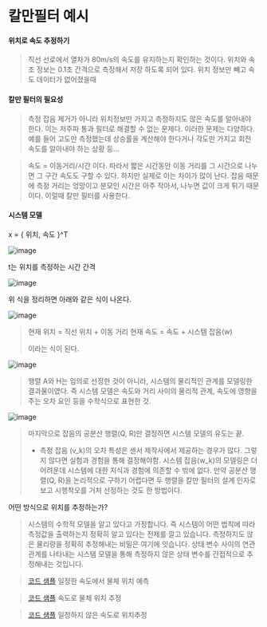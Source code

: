 # 칼만필터 예시

#### 위치로 속도 추정하기

> 직선 선로에서 열차가 80m/s의 속도를 유지하는지 확인하는 것이다. 위치와 속조 정보는 0.1초 간격으로 측정해서 저장 하도록 되어 있다.
> 위치 정보만 빼고 속도 데이터가 없어졌을때

#### 칼만 필터의 필요성

> 측정 잡음 제거가 아니라 위치정보만 가지고 측정하지도 않은 속도를 알아내야 한다. 이는 저주파 통과 필터로 해결할 수 없는 문제다.
> 이러한 문제는 다양하다. 예를 들어 고도만 측정했는데 상승률을 계산해야 한다거나 각도만 가지고 회전 속도를 알아내야 하는 상황 등...

> 속도 = 이동거리/시간 이다. 따라서 짧은 시간동안 이동 거리를 그 시간으로 나누면 그 구간 속도도 구할 수 있다. 하지만 실제로 이는 차이가 많이 난다. 잡음 때문에 측정 거리는 엉망이고 분모인 시간은 아주 작아서, 나누면 값이 크게 튀기 때문이다.
> 이럴때 칼만 필터를 사용한다.

#### 시스템 모델

 x = { 위치, 속도 }^T
 
 ![image](https://user-images.githubusercontent.com/65435447/165744681-9aa8ff4d-f3e4-41cf-82d1-a03dc7f3a8cb.png)

t는 위치를 측정하는 시간 간격

![image](https://user-images.githubusercontent.com/65435447/165744811-00d1b7aa-4225-4804-beec-161d00a1b20d.png)

위 식을 정리하면 아래와 같은 식이 나온다.

![image](https://user-images.githubusercontent.com/65435447/165744868-b966b34c-b5ee-48b1-824c-57f6524554c3.png)

> 현재 위치 = 직선 위치 + 이동 거리
> 현재 속도 = 속도 + 시스템 잡음(w)
>
>이라는 식이 된다.

![image](https://user-images.githubusercontent.com/65435447/165745162-eca29059-4266-4f71-ab2f-a1e0f6f20621.png)

> 행렬 A와 H는 임의로 선정한 것이 아니라, 시스템의 물리적인 관계를 모델링한 결과물이였다. 즉 시스템 모델은 속도와 거리 사이의 물리적 관계, 속도에 영향을 주는 오차 요인 등을 수학식으로 표현한 것.

![image](https://user-images.githubusercontent.com/65435447/165745447-291ada66-adb3-4601-956a-517893ce70a1.png)

> 마지막으로 잡음의 공분산 행렬(Q, R)만 결정하면 시스템 모델의 유도는 끝. 
> * 측정 잡음 (v_k)의 오차 특성은 센서 제작사에서 제공하는 경우가 많다. 그렇지 않다면 실험과 경험을 통해 결정해야함. 시스템 잡음(w_k)의 모델링은 더 어려운데 시스템에 대한 지식과 경험에 의존할 수 밖에 없다. 만약 공분산 행렬(Q, R)을 논리적으로 구하기 어렵다면 두 행렬을 칼만 필터의 설계 인자로 보고 시행착오를 거처 선정하는 것도 한 방법이다.

어떤 방식으로 위치를 추정하는가?
> 시스템의 수학적 모델을 알고 있다고 가정합니다. 즉 시스템이 어떤 법칙에 따라 측정값을 출력하는지 정확히 알고 있다는 전제를 깔고 있습니다. 측정하지도 않은 물리량을 정확히 추정해내는 비밀은 여기에 잇습니다. 상태 변수 사이의 연관 관계를 나타내는 시스템 모델을 통해 측정하지 않은 상태 변수를 간접적으로 추정해내는 것입니다.


>[코드 샘플](Kalman_filter_ex2.py)
일정한 속도에서 물체 위치 예측

>[코드 샘플](Kalman_filter_ex3.py)
속도로 물체 위치 추정

>[코드 샘플](Kalman_filter_ex4.py)
일정하지 않은 속도로 위치추정






















